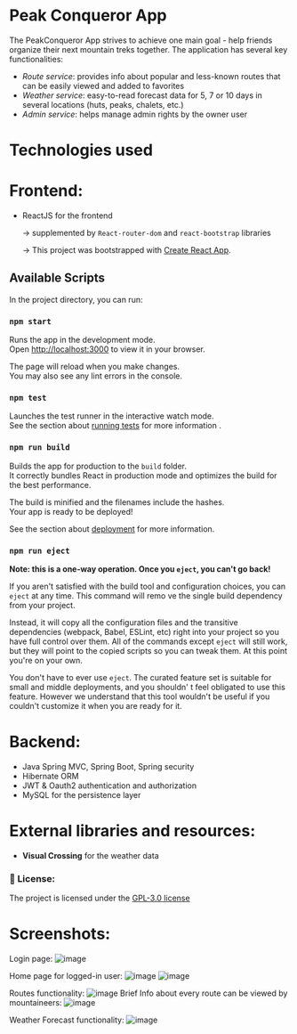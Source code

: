 # Peak Conqueror App

The PeakConqueror App strives to achieve one main goal - help friends organize their next mountain treks together.
The application has several key functionalities:
- <em>Route service</em>: provides info about popular and less-known routes that can 
be easily viewed and added to favorites
- <em>Weather service</em>: easy-to-read forecast data for 5, 7 or 10 days in several locations (huts, peaks, chalets, etc.)
- <em>Admin service</em>: helps manage admin rights by the owner user

# Technologies used
# Frontend:
- ReactJS for the frontend
   
   -> supplemented by `React-router-dom` and 
      `react-bootstrap` libraries

   -> This project was bootstrapped with [Create React App](https://github.com/facebook/create-react-app).

## Available Scripts

In the project directory, you can run:

### `npm start`

Runs the app in the development mode.\
Open [http://localhost:3000](http://localhost:3000) to view it in your browser.

The page will reload when you make changes.\
You may also see any lint errors in the console.

### `npm test`

Launches the test runner in the interactive watch mode.\
See the section about [running tests](https://facebook.github.io/create-react-app/docs/running-tests) for more information
.

### `npm run build`

Builds the app for production to the `build` folder.\
It correctly bundles React in production mode and optimizes the build for the best performance.

The build is minified and the filenames include the hashes.\
Your app is ready to be deployed!

See the section about [deployment](https://facebook.github.io/create-react-app/docs/deployment) for more information.

### `npm run eject`

**Note: this is a one-way operation. Once you `eject`, you can't go back!**

If you aren't satisfied with the build tool and configuration choices, you can `eject` at any time. This command will remo
ve the single build dependency from your project.

Instead, it will copy all the configuration files and the transitive dependencies (webpack, Babel, ESLint, etc) right into
your project so you have full control over them. All of the commands except `eject` will still work, but they will point
to the copied scripts so you can tweak them. At this point you're on your own.

You don't have to ever use `eject`. The curated feature set is suitable for small and middle deployments, and you shouldn'
t feel obligated to use this feature. However we understand that this tool wouldn't be useful if you couldn't customize it
when you are ready for it.
# Backend:
- Java Spring MVC, Spring Boot, Spring security
- Hibernate ORM
- JWT & Oauth2 authentication and authorization
- MySQL for the persistence layer

# External libraries and resources:
- <b>Visual Crossing</b> for the weather data

### :page_with_curl: License:
The project is licensed under the [GPL-3.0 license](LICENSE)

# Screenshots:
Login page:
![image](https://user-images.githubusercontent.com/84380496/188314254-ac01d54d-8ac6-4811-9f0a-437a65f23ace.png)

Home page for logged-in user:
![image](https://user-images.githubusercontent.com/84380496/188314342-d433f38a-1f0a-4d63-b103-2b54cf0844b8.png)
![image](https://user-images.githubusercontent.com/84380496/188314372-ac874e06-6195-4c5d-a225-423b2d18591d.png)

Routes functionality:
![image](https://user-images.githubusercontent.com/84380496/188314423-36ffe5f3-a494-41a4-b19d-bf256742b621.png)
Brief Info about every route can be viewed by mountaineers:
![image](https://user-images.githubusercontent.com/84380496/188314498-fc34ccc0-a380-4b61-94e5-61ffa26b4887.png)

Weather Forecast functionality:
![image](https://user-images.githubusercontent.com/84380496/188314816-7f333803-175d-495f-a8b4-612272da47c8.png)